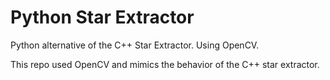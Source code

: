 # Python Star Extractor

Python alternative of the C++ Star Extractor. Using OpenCV.

This repo used OpenCV and mimics the behavior of the C++ star extractor.
